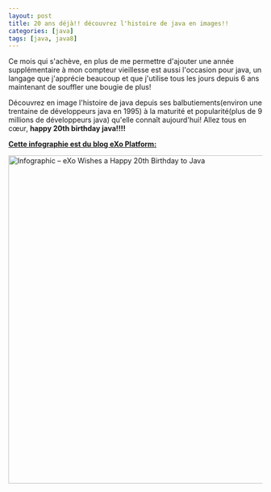 ```yaml
---
layout: post
title: 20 ans déjà!! découvrez l'histoire de java en images!!
categories: [java]
tags: [java, java8]
---
```

Ce mois qui s'achève, en plus de me permettre d'ajouter une année supplémentaire à mon compteur vieillesse est aussi l'occasion pour java, un langage que j'apprécie beaucoup et que j'utilise tous les jours depuis 6 ans maintenant de souffler une bougie de plus!

Découvrez en image l'histoire de java depuis ses balbutiements(environ une trentaine de développeurs java en 1995) à la maturité et popularité(plus de 9 millions de développeurs java) qu'elle connaît aujourd'hui!
Allez tous en cœur, **happy 20th birthday java!!!!**

<p><strong><a href="http://blog.exoplatform.com/2015/03/26/infographic-history-java-programming-language-happy-20th-birthday">Cette infographie est du blog eXo Platform:</a></strong></p>
<p><a href='http://blog.exoplatform.com/2015/03/26/infographic-history-java-programming-language-happy-20th-birthday'><img src='http://blog.exoplatform.com/wp-content/uploads/2015/03/Infographic-Java-language-20-years.png' alt='Infographic – eXo Wishes a Happy 20th Birthday to Java' width='650px' border='0' /></a></p>
<p>
